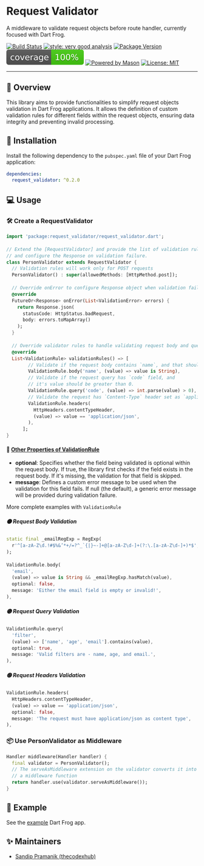 # Request Validator

A middleware to validate request objects before route handler, currently focused with Dart Frog.

[![Build Status][build_status_badge]][build_status_link]
[![style: very good analysis][very_good_analysis_badge]][very_good_analysis_link]
[![Package Version][package_version]][package_link]
[![Code Coverage][coverage_badge]](https://github.com/thecodexhub/request-validator/actions)
[![Powered by Mason][mason_badge]][mason_link]
[![License: MIT][license_badge]][license_link]

---

## 🧭 Overview

This library aims to provide functionalities to simplify request objects validation in Dart Frog applications. It allows the definition of custom validation rules for different fields within the request objects, ensuring data integrity and preventing invalid processing.

## 🚧 Installation

Install the following dependency to the `pubspec.yaml` file of your Dart Frog application:

```yaml
dependencies:
  request_validator: ^0.2.0
```

## 💻 Usage

### 🛠️ Create a RequestValidator

```dart
import 'package:request_validator/request_validator.dart';

// Extend the [RequestValidator] and provide the list of validation rules
// and configure the Response on validation failure.
class PersonValidator extends RequestValidator {
  // Validation rules will work only for POST requests
  PersonValidator() : super(allowedMethods: [HttpMethod.post]);

  // Override onError to configure Response object when validation fails
  @override
  FutureOr<Response> onError(List<ValidationError> errors) {
    return Response.json(
      statusCode: HttpStatus.badRequest,
      body: errors.toMapArray()
    );
  }

  // Override validator rules to handle validating request body and query params
  @override
  List<ValidationRule> validationRules() => [
        // Validate if the request body contains `name`, and that should be a string
        ValidationRule.body('name', (value) => value is String),
        // Validate if the request query has `code` field, and
        // it's value should be greater than 0.
        ValidationRule.query('code', (value) => int.parse(value) > 0),
        // Validate the request has `Content-Type` header set as `application/json`
        ValidationRule.headers(
          HttpHeaders.contentTypeHeader,
          (value) => value == 'application/json',
        ),
      ];
}
```

#### 📍 <ins>Other Properties of ValidationRule</ins>

- **optional**: Specifies whether the field being validated is optional within the request body. If true, the library first checks if the field exists in the request body. If it's missing, the validation for that field is skipped.
- **message**: Defines a custom error message to be used when the validation for this field fails. If null (the default), a generic error message will be provided during validation failure.

More complete examples with `ValidationRule`

##### 🟠 Request Body Validation

```dart
static final _emailRegExp = RegExp(
  r'^[a-zA-Z\d.!#$%&’*+/=?^_`{|}~-]+@[a-zA-Z\d-]+(?:\.[a-zA-Z\d-]+)*$',
);

ValidationRule.body(
  'email',
  (value) => value is String && _emailRegExp.hasMatch(value),
  optional: false,
  message: 'Either the email field is empty or invalid!',
),
```

##### 🟣 Request Query Validation

```dart
ValidationRule.query(
  'filter',
  (value) => ['name', 'age', 'email'].contains(value),
  optional: true,
  message: 'Valid filters are - name, age, and email.',
),
```

##### 🟢 Request Headers Validation

```dart
ValidationRule.headers(
  HttpHeaders.contentTypeHeader,
  (value) => value == 'application/json',
  optional: false,
  message: 'The request must have application/json as content type',
),
```

### 📦 Use PersonValidator as Middleware

```dart
Handler middleware(Handler handler) {
  final validator = PersonValidator();
  // The serveAsMiddleware extension on the validator converts it into 
  // a middleware function
  return handler.use(validator.serveAsMiddleware());
}
```

## 🧩 Example

See the [example][example] Dart Frog app.

## ✨ Maintainers

- [Sandip Pramanik (thecodexhub)][thecodexhub]

[thecodexhub]: https://github.com/thecodexhub
[license_badge]: https://img.shields.io/badge/license-MIT-blue.svg
[license_link]: https://opensource.org/licenses/MIT
[mason_badge]: https://img.shields.io/endpoint?url=https%3A%2F%2Ftinyurl.com%2Fmason-badge
[mason_link]: https://github.com/felangel/mason
[very_good_analysis_badge]: https://img.shields.io/badge/style-very_good_analysis-B22C89.svg
[very_good_analysis_link]: https://pub.dev/packages/very_good_analysis
[coverage_badge]: https://raw.githubusercontent.com/thecodexhub/request-validator/main/coverage_badge.svg
[build_status_badge]: https://github.com/thecodexhub/request-validator/actions/workflows/main.yaml/badge.svg?branch=main
[build_status_link]: https://github.com/thecodexhub/request-validator/actions
[example]: ./example/
[package_version]: https://img.shields.io/pub/v/request_validator.svg
[package_link]: https://pub.dev/packages/request_validator
